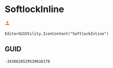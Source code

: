 # SoftlockInline
![](/img/SoftlockInline.png)

``` CSharp
EditorGUIUtility.IconContent("SoftlockInline")
```
## GUID
```
-3436628529539616178
```
